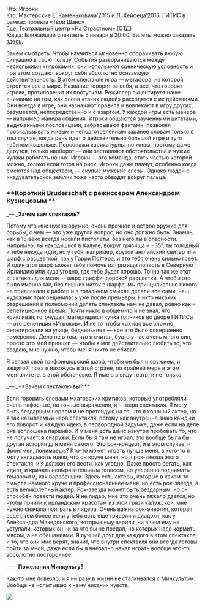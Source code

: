 Что: Игроки  
Кто: Мастерские Е. Каменьковича’2015 и Л. Хейфеца’2016, ГИТИС в рамках проекта «Твой Шанс»  
Где: Театральный центр «На Страстном» (СТД)  
Когда: Ближайший спектакль 5 января в 20:00. Билеты можно заказать [здесь](http://nastrastnom.ru/).

Зачем смотреть: Чтобы научиться мгновенно оборачивать любую ситуацию в свою пользу. События разворачиваются между несколькими «игроками», они используют сценическую условность и при этом создают вокруг себя абсолютно осязаемую действительность. В этом спектакле игра — метафора, на которой строится все в мире. Название говорит за себя, а все, что говорят игроки, противоречит их поступкам. Режиссер акцентирует наше внимание на том, как слова «таких людей» расходятся с их действиями. Они всегда в игре, они назначают правила и вовлекают в игру других, разумеется, непосредственно и с азартом. У каждой игры есть манера — например манера общения. Игроки общаются заученными цитатами, выдуманными пословицами, забрасывают фактами, позволяя проскальзывать живым и неподготовленным заранее словам только в том случае, когда речь идет о действительно большой игре и туго набитом кошельке. Персонажи карикатурны, но живы, поэтому даже дерутся, только наоборот — они заставляют обстоятельства и чужие кулаки работать на них. Игроки — это команда, стать частью которой можно, только если готов на риск. Игроки даже плачут, особенно когда смеются над обществом, — скупые мужские слезы. Однако людей с «надувательской земли» тоже часто обводят вокруг пальца.

### **Короткий Bruderschaft с режиссером Александром Кузнецовым **

_— _**Зачем вам спектакль?**

Потому что мне нужно оружие, очень прочное и острое оружие для борьбы, с чем — это уже другой вопрос, но оно должно быть. Знаешь, как в 18 веке всегда носили пистолеты, без него ты в опасности. Например, ты находишься в Калуге, вокруг грязища и −35°, ты голодный и тебе некуда идти, но у тебя, например, крутой английский свитер или шарф с расцветкой, как у Гарри Поттера, и это тебя очень сильно греет. И один этот шарф может тебе помочь из грязищи попасть в Северную Ирландию или куда угодно, где тебе будет хорошо. Точно так же этот спектакль для меня — шарф гриффиндорской расцветки. А чтобы это было именно так, без лишних ниток в шарфе, мы принципиально никого не привлекали к работе и в тотальном смысле делали все сами, наш художник присоединилась уже после премьеры. Никто никаких разрешений и полномочий делать спектакль нам не давал, ровно как и репетиционное время. Почти никто в общем-то и не знал, что крикливая, гогочущая, матерящаяся кучка гопников во дворе ГИТИСа — это репетиция «Игроков». И не то чтобы «ах как все сложно, репетировали на улице, бедненькие» — все это было совершенно намеренно. Дело не в том, что я считал, будто у нас очень много сил, просто это мой принцип — чтобы я мог действительно любить то, что создаю, мне нужно, чтобы меня никто не сбивал.

Я связал свой гриффиндорский шарф, чтобы он был и оружием, и защитой, пока я нахожусь в этой стране, по крайней мере в этом менталитете, в этой обстановке. Я имею в виду театр, и не только.

_— _**Зачем спектаклю вы? **

Если говорить словами мхатовских критиков, которые употребляли очень пафосные, но точные выражения, я — нерв спектакля. Я могу быть бездарным нервом и не претендую на то, что я хороший актер, но я так называемый нерв спектакля, потому как внутренне знаю каждый его поворот и каждую идею, в первородной задумке, даже если на деле она воплощена паршиво. И у меня есть шанс изнутри пробовать то, что не получается снаружи. Если бы я там не играл, это вообще была бы другая история для меня самого. Это рок-концерт, и в этом случае, я фронтмен, понимаешь? Кто-то может играть лучше меня, в кого-то я могу вкладывать идею, что он круче меня, но я рок-звезда этого спектакля, и я должен его вести, как угодно. Даже просто бегать, как идиот, и кричать невыразительным голосом, но уверенно поднимать темпоритм, как барабанщик. Здесь есть актеры, которые в каком-то смысле намного круче и профессиональнее меня, но есть рок-звезда, а есть великолепный актер. Рок-звезда может быть бездарным, но он способен повести людей. Я не лидер, мне это очень тяжело дается, но чтобы прийти к ирландским красотам из этой грязи калужской, мне нужно сначала поиграть в лидера. Очень важна рок-энергия, которая ведёт, тем более если у тебя есть еще триарии и диадохи, как у Александра Македонского, которые ему верили, ни в чем ему не уступали, которых он ни за что бы не предал, но которых надо кормить мясом, а не обещаниями. Я лучший друг для каждого в этом спектакле, и то, что они мне верят, значит, что внутри спектакля они всегда готовы пойти за мной, даже если бы я внезапно начал играть вообще что-то абсолютно постороннее.

_— _**Пожелания Минкульту?**

Как-то мне повезло, и я ни разу в жизни не сталкивался с Минкультом. Вообще не испытываю к нему никаких чувств. 

![](https://assets.discours.io/unsafe/900x/production/image/e8ed5130-a54a-11e8-bfc7-9b5979ddfe3f.jpeg)
